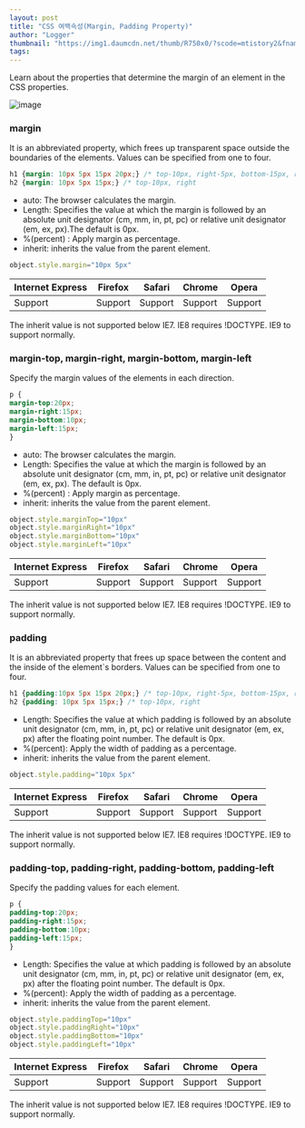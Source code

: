 ```yaml
---
layout: post
title: "CSS 여백속성(Margin, Padding Property)"
author: "Logger"
thumbnail: "https://img1.daumcdn.net/thumb/R750x0/?scode=mtistory2&fname=https%3A%2F%2Ft1.daumcdn.net%2Fcfile%2Ftistory%2F223220355552573903"
tags: 
---
```



Learn about the properties that determine the margin of an element in the CSS properties.

![image](https://t1.daumcdn.net/cfile/tistory/223220355552573903)

### margin

It is an abbreviated property, which frees up transparent space outside the boundaries of the elements. Values can be specified from one to four.

```css
h1 {margin: 10px 5px 15px 20px;} /* top-10px, right-5px, bottom-15px, right-20px */
h2 {margin: 10px 5px 15px;} /* top-10px, right
```

- auto: The browser calculates the margin.
- Length: Specifies the value at which the margin is followed by an absolute unit designator (cm, mm, in, pt, pc) or relative unit designator (em, ex, px).The default is 0px.
- %(percent) : Apply margin as percentage.
- inherit: inherits the value from the parent element.

```js
object.style.margin="10px 5px"

```

| Internet Express | Firefox | Safari | Chrome | Opera |
| -------- | -------- | -------- | -------- | -------- |
| Support | Support | Support | Support | Support | Support | Support | Support | Support

The inherit value is not supported below IE7. IE8 requires !DOCTYPE. IE9 to support normally.

### margin-top, margin-right, margin-bottom, margin-left

Specify the margin values of the elements in each direction.

```css
p {
margin-top:20px;
margin-right:15px;
margin-bottom:10px;
margin-left:15px;
}

```

- auto: The browser calculates the margin.
- Length: Specifies the value at which the margin is followed by an absolute unit designator (cm, mm, in, pt, pc) or relative unit designator (em, ex, px). The default is 0px.
- %(percent) : Apply margin as percentage.
- inherit: inherits the value from the parent element.

```js
object.style.marginTop="10px"
object.style.marginRight="10px"
object.style.marginBottom="10px"
object.style.marginLeft="10px"

```

| Internet Express | Firefox | Safari | Chrome | Opera |
| -------- | -------- | -------- | -------- | -------- |
| Support | Support | Support | Support | Support | Support | Support | Support | Support

The inherit value is not supported below IE7. IE8 requires !DOCTYPE. IE9 to support normally.

### padding

It is an abbreviated property that frees up space between the content and the inside of the element`s borders. Values can be specified from one to four.

```css
h1 {padding:10px 5px 15px 20px;} /* top-10px, right-5px, bottom-15px, right-20px */
h2 {padding: 10px 5px 15px;} /* top-10px, right
```

- Length: Specifies the value at which padding is followed by an absolute unit designator (cm, mm, in, pt, pc) or relative unit designator (em, ex, px) after the floating point number. The default is 0px.
- %(percent): Apply the width of padding as a percentage.
- inherit: inherits the value from the parent element.

```js
object.style.padding="10px 5px"

```

| Internet Express | Firefox | Safari | Chrome | Opera |
| -------- | -------- | -------- | -------- | -------- |
| Support | Support | Support | Support | Support | Support | Support | Support | Support

The inherit value is not supported below IE7. IE8 requires !DOCTYPE. IE9 to support normally.

### padding-top, padding-right, padding-bottom, padding-left

Specify the padding values for each element.

```css
p {
padding-top:20px;
padding-right:15px;
padding-bottom:10px;
padding-left:15px;
}

```

- Length: Specifies the value at which padding is followed by an absolute unit designator (cm, mm, in, pt, pc) or relative unit designator (em, ex, px) after the floating point number. The default is 0px.
- %(percent): Apply the width of padding as a percentage.
- inherit: inherits the value from the parent element.

```js
object.style.paddingTop="10px"
object.style.paddingRight="10px"
object.style.paddingBottom="10px"
object.style.paddingLeft="10px"

```

| Internet Express | Firefox | Safari | Chrome | Opera |
| -------- | -------- | -------- | -------- | -------- |
| Support | Support | Support | Support | Support | Support | Support | Support | Support

The inherit value is not supported below IE7. IE8 requires !DOCTYPE. IE9 to support normally.